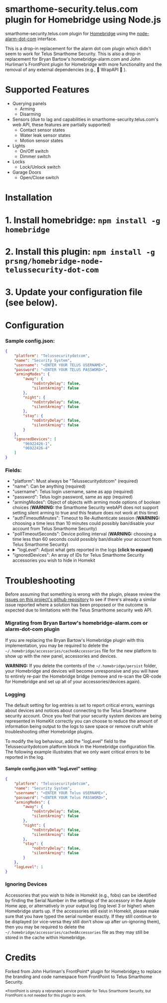 # smarthome-security.telus.com plugin for Homebridge using Node.js

smarthome-security.telus.com plugin for [Homebridge](https://github.com/nfarina/homebridge) using the [node-alarm-dot-com](https://github.com/node-alarm-dot-com/node-alarm-dot-com) interface.

This is a drop-in replacement for the alarm dot com plugin which didn't seem to work for Telus Smarthome Security.
This is also a drop-in replacement for Bryan Bartow's homebridge-alarm.com and John Hurliman's FrontPoint plugin for Homebridge with more functionality and the removal of any external dependencies (e.g., :no_entry_sign: WrapAPI :tada: ).

# Supported Features

 * Querying panels
   * Arming
   * Disarming
 * Sensors (due to lag and capabilities in smarthome-security.telus.com's web API, these features are partially supported)
   * Contact sensor states
   * Water leak sensor states
   * Motion sensor states
 * Lights
   * On/Off switch
   * Dimmer switch
 * Locks
   * Lock/Unlock switch
 * Garage Doors
   * Open/Close switch

# Installation

# 1. Install homebridge: `npm install -g homebridge`
# 2. Install this plugin: `npm install -g prsng/homebridge-node-telussecurity-dot-com`
# 3. Update your configuration file (see below).

# Configuration

### Sample config.json:


```json
{
    "platform": "Telussecuritydotcom",
    "name": "Security System",
    "username": "<ENTER YOUR TELUS USERNAME>",
    "password": "<ENTER YOUR TELUS PASSWORD>",
    "armingModes": {
        "away": {
            "noEntryDelay": false,
            "silentArming": false
        },
        "night": {
            "noEntryDelay": false,
            "silentArming": false
        },
        "stay": {
            "noEntryDelay": false,
            "silentArming": false
        }
    },
    "ignoredDevices": [
        "96922426-1",
        "96922426-4"
    ]
}
```
### Fields:

* "platform": Must always be "Telussecuritydotcom" (required)
* "name": Can be anything (required)
* "username": Telus login username, same as app (required)
* "password": Telus login password, same as app (required)
* "armingModes": Object of objects with arming mode options of boolean choices (**WARNING:** the Smarthome Security webAPI does not support setting silent arming to true and this feature does not work at this time)
* "authTimeoutMinutes": Timeout to Re-Authenticate session (**WARNING:** choosing a time less than 10 minutes could possibly ban/disable your account from Telus Smarthome Security)
* "pollTimeoutSeconds": Device polling interval (**WARNING:** choosing a time less than 60 seconds could possibly ban/disable your account from Telus Smarthome Security)
* <details><summary>"logLevel": Adjust what gets reported in the logs <strong>(click to expand)</strong></summary><ul><li>0 = NO LOG ENTRIES</li><li>1 = ONLY ERRORS</li><li>2 = ONLY WARNINGS and ERRORS</li><li><strong>3 = GENERAL NOTICES, ERRORS and WARNINGS (default)</strong></li><li>4 = VERBOSE (everything including development output, this also generates a file `ADC-SystemStates.json` with the payload details from Telus Smarthome Security in the same folder as the Homebridge config.json file)</li></ul></details>
* "ignoredDevices": An array of IDs for Telus Smarthome Security accessories you wish to hide in Homekit

# Troubleshooting

Before assuming that something is wrong with the plugin, please review the [issues on this project's github repository](https://github.com/prsng/homebridge-node-telussecurity-dot-com/issues?utf8=%E2%9C%93&q=sort%3Aupdated-desc+) to see if there's already a similar issue reported where a solution has been proposed or the outcome is expected due to limitations with the Telus Smarthome security web API.

### Migrating from Bryan Bartow's homebridge-alarm.com or alarm-dot-com plugin

If you are replacing the Bryan Bartow's Homebridge plugin with this implementation, you may be required to delete the `~/.homebridge/accessories/cachedAccessories` file for the new platform to show up with the new panel, accessories and devices.

**WARNING:** If you delete the contents of the `~/.homebridge/persist` folder, your Homebridge and devices will become unresponsive and you will have to entirely re-pair the Homebridge bridge (remove and re-scan the QR-code for Homebridge and set up all of your accessories/devices again).

### Logging

The default setting for log entries is set to report critical errors, warnings about devices and notices about connecting to the Telus Smarthome security account. Once you feel that your security system devices are being represented in HomeKit correctly you can choose to reduce the amount of information being output to the logs to save space or remove cruft while troubleshooting other Homebridge plugins.

To modify the log behaviour, add the "logLevel" field to the Telussecuritydotcom platform block in the Homebridge configuration file. The following example illustrates that we only want critical errors to be reported in the log.
#### Sample config.json with "logLevel" setting:
```json
{
    "platform": "Telussecuritydotcom",
    "name": "Security System",
    "username": "<ENTER YOUR Telus USERNAME>",
    "password": "<ENTER YOUR Telus PASSWORD>",
    "armingModes": {
        "away": {
            "noEntryDelay": false,
            "silentArming": false
        },
        "night": {
            "noEntryDelay": false,
            "silentArming": false
        },
        "stay": {
            "noEntryDelay": false,
            "silentArming": false
        }
    },
    "logLevel": 1
}
```

### Ignoring Devices

Accessories that you wish to hide in Homekit (e.g., fobs) can be identified by finding the Serial Number in the settings of the accessory in the Apple Home app, or alternatively in your output log (log level 3 or higher) when Homebridge starts up. If the accessories still exist in Homekit, please make sure that you have typed the serial number exactly. If they still continue to be displayed (or vice-versa they still don't show up after un-ignoring them), then you may be required to delete the `~/.homebridge/accessories/cachedAccessories` file as they may still be stored in the cache within Homebridge.

# Credits

Forked from John Hurliman's FrontPoint* plugin for Homebridge<small>[↗](https://github.com/jhurliman/homebridge-frontpoint)</small> to replace the branding and code namespace from FrontPoint to Telus Smarthome Security.

<small>*FrontPoint is simply a rebranded service provider for Telus Smarthome Security, but FrontPoint is not needed for this plugin to work.</small>

